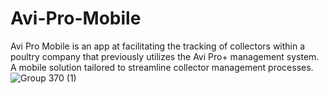 # Avi-Pro-Mobile
Avi Pro Mobile is an app at facilitating the tracking of collectors within a poultry company that previously utilizes the Avi Pro+ management system. A mobile solution tailored to streamline collector management processes.
![Group 370 (1)](https://github.com/WilliamCallao/AviPro-Mobile-APP/assets/96638909/1ad7d056-363a-419b-ae9f-e92eb188b5cd)
